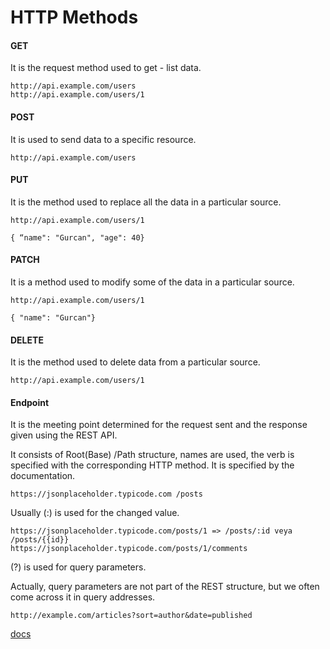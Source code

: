 # HTTP Methods

#### GET

It is the request method used to get - list data.
```
http://api.example.com/users
http://api.example.com/users/1
```
#### POST

It is used to send data to a specific resource.
```
http://api.example.com/users
```

#### PUT

It is the method used to replace all the data in a particular source.
```
http://api.example.com/users/1
```
```
{ “name": "Gurcan", "age": 40}

```

#### PATCH

It is a method used to modify some of the data in a particular source.
```
http://api.example.com/users/1
```
```
{ "name": "Gurcan"}
```

#### DELETE 

It is the method used to delete data from a particular source.
```
http://api.example.com/users/1
```

#### Endpoint 

It is the meeting point determined for the request sent and the response given using the REST API.

It consists of Root(Base) /Path structure, names are used, the verb is specified with the corresponding HTTP method. It is specified by the documentation.
```
https://jsonplaceholder.typicode.com /posts
```

Usually (:) is used for the changed value.
```
https://jsonplaceholder.typicode.com/posts/1 => /posts/:id veya /posts/{{id}}
https://jsonplaceholder.typicode.com/posts/1/comments
```

(?) is used for query parameters.

Actually, query parameters are not part of the REST structure, but we often come across it in query addresses.

```
http://example.com/articles?sort=author&date=published
```

[docs](https://developer.mozilla.org/en-US/docs/Web/HTTP/Methods)
